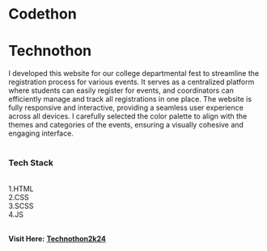 ﻿# Codethon
# Technothon
I developed this website for our college departmental fest to streamline the registration process for various events. It serves as a centralized platform where students can easily register for events, and coordinators can efficiently manage and track all registrations in one place. The website is fully responsive and interactive, providing a seamless user experience across all devices. I carefully selected the color palette to align with the themes and categories of the events, ensuring a visually cohesive and engaging interface.
<br>
<br>
<h3>Tech Stack</h3>
<br>
  1.HTML<br>
  2.CSS<br>
  3.SCSS<br>
  4.JS<br>
<br>

**Visit Here:** [**Technothon2k24**](https://aryanjadile.github.io/technothon2k24/)
